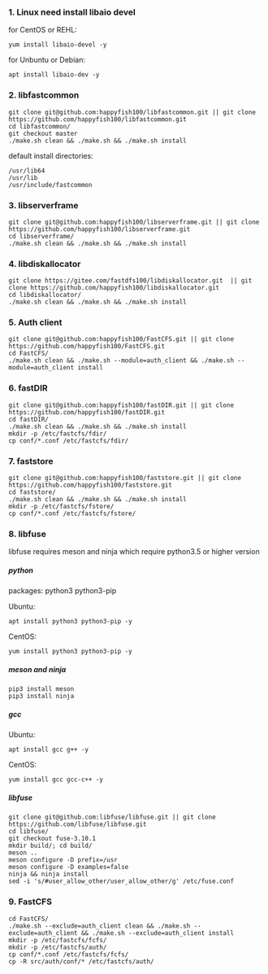### 1. Linux need install libaio devel

for CentOS or REHL:
```
yum install libaio-devel -y
```

for Unbuntu or Debian:
```
apt install libaio-dev -y
```

### 2. libfastcommon

```
git clone git@github.com:happyfish100/libfastcommon.git || git clone https://github.com/happyfish100/libfastcommon.git
cd libfastcommon/
git checkout master
./make.sh clean && ./make.sh && ./make.sh install
```

default install directories:
```
/usr/lib64
/usr/lib
/usr/include/fastcommon
```

### 3. libserverframe

```
git clone git@github.com:happyfish100/libserverframe.git || git clone https://github.com/happyfish100/libserverframe.git
cd libserverframe/
./make.sh clean && ./make.sh && ./make.sh install
```

### 4. libdiskallocator

```
git clone https://gitee.com/fastdfs100/libdiskallocator.git  || git clone https://github.com/happyfish100/libdiskallocator.git
cd libdiskallocator/
./make.sh clean && ./make.sh && ./make.sh install
```

### 5. Auth client

```
git clone git@github.com:happyfish100/FastCFS.git || git clone https://github.com/happyfish100/FastCFS.git
cd FastCFS/
./make.sh clean && ./make.sh --module=auth_client && ./make.sh --module=auth_client install
```

### 6. fastDIR

```
git clone git@github.com:happyfish100/fastDIR.git || git clone https://github.com/happyfish100/fastDIR.git
cd fastDIR/
./make.sh clean && ./make.sh && ./make.sh install
mkdir -p /etc/fastcfs/fdir/
cp conf/*.conf /etc/fastcfs/fdir/
```

### 7. faststore

```
git clone git@github.com:happyfish100/faststore.git || git clone https://github.com/happyfish100/faststore.git
cd faststore/
./make.sh clean && ./make.sh && ./make.sh install
mkdir -p /etc/fastcfs/fstore/
cp conf/*.conf /etc/fastcfs/fstore/
```


### 8. libfuse

libfuse requires meson and ninja which require python3.5 or higher version

##### python

packages: python3  python3-pip

Ubuntu:
```
apt install python3 python3-pip -y
```

CentOS:
```
yum install python3 python3-pip -y
```

##### meson and ninja

```
pip3 install meson
pip3 install ninja
```

##### gcc

Ubuntu:
```
apt install gcc g++ -y
```

CentOS:
```
yum install gcc gcc-c++ -y
```

##### libfuse

```
git clone git@github.com:libfuse/libfuse.git || git clone https://github.com/libfuse/libfuse.git
cd libfuse/
git checkout fuse-3.10.1
mkdir build/; cd build/
meson ..
meson configure -D prefix=/usr
meson configure -D examples=false
ninja && ninja install
sed -i 's/#user_allow_other/user_allow_other/g' /etc/fuse.conf
```

### 9. FastCFS

```
cd FastCFS/
./make.sh --exclude=auth_client clean && ./make.sh --exclude=auth_client && ./make.sh --exclude=auth_client install
mkdir -p /etc/fastcfs/fcfs/
mkdir -p /etc/fastcfs/auth/
cp conf/*.conf /etc/fastcfs/fcfs/
cp -R src/auth/conf/* /etc/fastcfs/auth/
```
